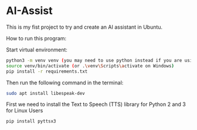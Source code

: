 # AI-Assist

This is my fist project to try and create an AI assistant in Ubuntu.

How to run this program:

Start virtual environment:
```bash
python3 -m venv venv (you may need to use python instead if you are using python)
source venv/bin/activate (or .\venv\Scripts\activate on Windows)
pip install -r requirements.txt
```

Then run the following command in the terminal:
```bash
sudo apt install libespeak-dev
```

First we need to install the Text to Speech (TTS) library for Python 2 and 3 for Linux Users

```bash
pip install pyttsx3
```
